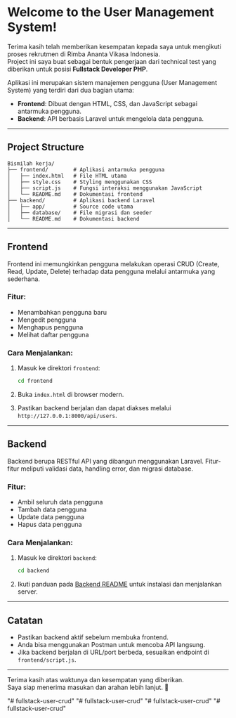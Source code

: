 # Welcome to the User Management System!

Terima kasih telah memberikan kesempatan kepada saya untuk mengikuti proses rekrutmen di Rimba Ananta Vikasa Indonesia.  
Project ini saya buat sebagai bentuk pengerjaan dari technical test yang diberikan untuk posisi **Fullstack Developer PHP**.

Aplikasi ini merupakan sistem manajemen pengguna (User Management System) yang terdiri dari dua bagian utama:

- **Frontend**: Dibuat dengan HTML, CSS, dan JavaScript sebagai antarmuka pengguna.
- **Backend**: API berbasis Laravel untuk mengelola data pengguna.

---

## Project Structure

```
Bismilah kerja/
├── frontend/        # Aplikasi antarmuka pengguna
│   ├── index.html   # File HTML utama
│   ├── style.css    # Styling menggunakan CSS
│   ├── script.js    # Fungsi interaksi menggunakan JavaScript
│   └── README.md    # Dokumentasi frontend
├── backend/         # Aplikasi backend Laravel
│   ├── app/         # Source code utama
│   ├── database/    # File migrasi dan seeder
│   └── README.md    # Dokumentasi backend
```

---

## Frontend

Frontend ini memungkinkan pengguna melakukan operasi CRUD (Create, Read, Update, Delete) terhadap data pengguna melalui antarmuka yang sederhana.

### Fitur:

- Menambahkan pengguna baru
- Mengedit pengguna
- Menghapus pengguna
- Melihat daftar pengguna

### Cara Menjalankan:

1. Masuk ke direktori `frontend`:
   ```bash
   cd frontend
   ```

2. Buka `index.html` di browser modern.

3. Pastikan backend berjalan dan dapat diakses melalui `http://127.0.0.1:8000/api/users`.

---

## Backend

Backend berupa RESTful API yang dibangun menggunakan Laravel. Fitur-fitur meliputi validasi data, handling error, dan migrasi database.

### Fitur:

- Ambil seluruh data pengguna
- Tambah data pengguna
- Update data pengguna
- Hapus data pengguna

### Cara Menjalankan:

1. Masuk ke direktori `backend`:
   ```bash
   cd backend
   ```

2. Ikuti panduan pada [Backend README](backend/README.md) untuk instalasi dan menjalankan server.

---

## Catatan

- Pastikan backend aktif sebelum membuka frontend.
- Anda bisa menggunakan Postman untuk mencoba API langsung.
- Jika backend berjalan di URL/port berbeda, sesuaikan endpoint di `frontend/script.js`.

---

Terima kasih atas waktunya dan kesempatan yang diberikan.  
Saya siap menerima masukan dan arahan lebih lanjut. 🙏

"# fullstack-user-crud" 
"# fullstack-user-crud"  "# fullstack-user-crud" 
"# fullstack-user-crud" 

